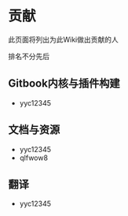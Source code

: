 # 贡献

此页面将列出为此Wiki做出贡献的人

排名不分先后

## Gitbook内核与插件构建

* yyc12345

## 文档与资源

* yyc12345
* qlfwow8

## 翻译

* yyc12345

